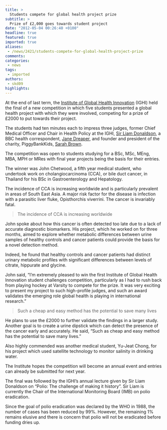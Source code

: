 ```yaml
---
title: >
  Students compete for global health project prize
subtitle: >
  Prize of £2,000 goes towards student project
date: "2012-05-04 00:26:40 +0100"
headline: true
featured: true
imported: true
aliases:
 - /news/2421/students-compete-for-global-health-project-prize
comments:
categories:
 - news
tags:
 - imported
authors:
 - skd09
highlights:
---
```


At the end of last term, the [Institute of Global Health Innovation](http://www3.imperial.ac.uk/global-health-innovation) (IGHI) held the final of a new competition in which five students presented a global health project with which they were involved, competing for a prize of £2000 to put towards their project.

The students had ten minutes each to impress three judges, former Chief Medical Officer and Chair in Health Policy at the IGHI, [Sir Liam Donaldson](http://www1.imperial.ac.uk/medicine/people/l.donaldson/), a BBC health correspondent, [Jane Dreaper](http://twitter.com/#!/janedreaper), and founder and president of the charity, PiggyBankKids, [Sarah Brown](http://twitter.com/#!/sarahbrownuk).

The competition was open to students studying for a BSc, MSc, MEng, MBA, MPH or MRes with final year projects being the basis for their entries.

The winner was John Chetwood, a fifth year medical student, who undertook work on cholangiocarcinoma (CCA), or bile duct cancer, in Thailand for his BSc in Gastroenterology and Hepatology.

The incidence of CCA is increasing worldwide and is particularly prevalent in areas of South East Asia. A major risk factor for the disease is infection with a parasitic liver fluke, Opisthorchis viverrini. The cancer is invariably fatal.

> The incidence of CCA is increasing worldwide

John spoke about how this cancer is often detected too late due to a lack of accurate diagnostic biomarkers. His project, which he worked on for three months, aimed to explore whether metabolic differences between urine samples of healthy controls and cancer patients could provide the basis for a novel detection method.

Indeed, he found that healthy controls and cancer patients had distinct urinary metabolic profiles with significant differences between levels of citrate, hippurate and glycine.

John said, “I’m extremely pleased to win the first Institute of Global Health Innovation student challenges competition, particularly as I had to rush back from playing hockey at Varsity to compete for the prize. It was very exciting to present my project to such high-profile judges, and such an award validates the emerging role global health is playing in international research.”

> Such a cheap and easy method has the potential to save many lives

He plans to use the £2000 to further validate the findings in a larger study. Another goal is to create a urine dipstick which can detect the presence of the cancer early and accurately. He said, “Such as cheap and easy method has the potential to save many lives.”

Also highly commended was another medical student, Yu-Jeat Chong, for his project which used satellite technology to monitor salinity in drinking water.

The Institute hopes the competition will become an annual event and entries can already be submitted for next year.

The final was followed by the IGHI’s annual lecture given by Sir Liam Donaldson on “Polio: The challenge of making it history”. Sir Liam is currently the Chair of the International Monitoring Board (IMB) on polio eradication.

Since the goal of polio eradication was declared by the WHO in 1988, the number of cases has been reduced by 99%. However, the remaining 1% remains elusive and there is concern that polio will not be eradicated before funding dries up.
